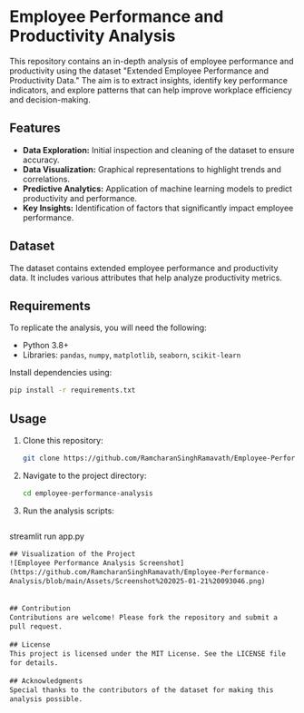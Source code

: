 # Employee Performance and Productivity Analysis

This repository contains an in-depth analysis of employee performance and productivity using the dataset "Extended Employee Performance and Productivity Data." The aim is to extract insights, identify key performance indicators, and explore patterns that can help improve workplace efficiency and decision-making.

## Features
- **Data Exploration:** Initial inspection and cleaning of the dataset to ensure accuracy.
- **Data Visualization:** Graphical representations to highlight trends and correlations.
- **Predictive Analytics:** Application of machine learning models to predict productivity and performance.
- **Key Insights:** Identification of factors that significantly impact employee performance.

## Dataset
The dataset contains extended employee performance and productivity data. It includes various attributes that help analyze productivity metrics.

## Requirements
To replicate the analysis, you will need the following:

- Python 3.8+
- Libraries: `pandas`, `numpy`, `matplotlib`, `seaborn`, `scikit-learn`

Install dependencies using:
```bash
pip install -r requirements.txt
```

## Usage
1. Clone this repository:
   ```bash
   git clone https://github.com/RamcharanSinghRamavath/Employee-Performance-Analysis.git
   ```
2. Navigate to the project directory:
   ```bash
   cd employee-performance-analysis
   ```
3. Run the analysis scripts:
   ```bash
  streamlit run app.py

   ```
## Visualization of the Project
![Employee Performance Analysis Screenshot](https://github.com/RamcharanSinghRamavath/Employee-Performance-Analysis/blob/main/Assets/Screenshot%202025-01-21%20093046.png)


## Contribution
Contributions are welcome! Please fork the repository and submit a pull request.

## License
This project is licensed under the MIT License. See the LICENSE file for details.

## Acknowledgments
Special thanks to the contributors of the dataset for making this analysis possible.
